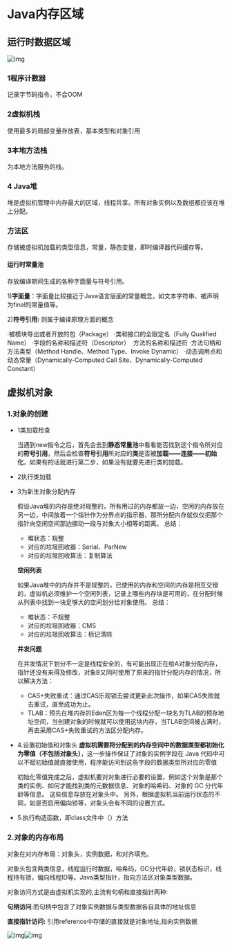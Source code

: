# Java内存区域

## 运行时数据区域

![img](https://pic2.zhimg.com/80/v2-a1cf6bf507d167385752aa635d9134e5_720w.webp)



###  1程序计数器

记录字节码指令，不会OOM

### 2虚拟机栈

使用最多的局部变量存放表，基本类型和对象引用

### 3本地方法栈

为本地方法服务的栈。

### 4 Java堆

堆是虚拟机管理中内存最大的区域，线程共享。所有对象实例以及数组都应该在堆上分配。 

### 方法区

存储被虚拟机加载的类型信息，常量，静态变量，即时编译器代码缓存等。

#### 运行时常量池

存放编译期间生成的各种字面量与符号引用。

1)**字面量**：字面量比较接近于Java语言层面的常量概念，如文本字符串、被声明为final的常量值等。

2)**符号引用:** 则属于编译原理方面的概念

·被模块导出或者开放的包（Package）
·类和接口的全限定名（Fully Qualified Name）
·字段的名称和描述符（Descriptor）
·方法的名称和描述符
·方法句柄和方法类型（Method Handle、Method Type、Invoke Dynamic）
·动态调用点和动态常量（Dynamically-Computed Call Site、Dynamically-Computed Constant）

## 虚拟机对象

### 1.对象的创建

* 1类加载检查

  当遇到new指令之后，首先会去到**静态常量池**中看看能否找到这个指令所对应的**符号引用**，然后会检查**符号引用**所对应的**类**是否被**加载——连接——初始化**，如果有的话就进行第二步，如果没有就要先进行类的加载。

*  2执行类加载

* 3为新生对象分配内存

  假设Java堆的内存是绝对规整的，所有用过的内存都放一边，空闲的内存放在另一边，中间放着一个指针作为分界点的指示器，那所分配内存就仅仅把那个指针向空闲空间那边挪动一段与对象大小相等的距离。
   总结：

  - 堆状态：规整
  - 对应的垃圾回收器：Serial、ParNew
  - 对应的垃圾回收算法：复制算法

  **空闲列表**

  如果Java堆中的内存并不是规整的，已使用的内存和空间的内存是相互交错的，虚拟机必须维护一个空闲列表，记录上哪些内存块是可用的，在分配时候从列表中找到一块足够大的空间划分给对象使用。
   总结：

  - 堆状态：不规整
  - 对应的垃圾回收器：CMS
  - 对应的垃圾回收算法：标记清除

  **并发问题**

  在并发情况下划分不一定是线程安全的，有可能出现正在给A对象分配内存，指针还没有来得及修改，对象B又同时使用了原来的指针分配内存的情况，所以解决方法：

  - CAS+失败重试：通过CAS乐观锁去尝试更新此次操作，如果CAS失败就去重试，直至成功为止。
  - TLAB：预先在堆内存的Eden区为每一个线程分配一块名为TLAB的预存地址空间，当创建对象的时候就可以使用这块内存，当TLAB空间被占满时，再去采用CAS+失败重试的方法区分配内存。

* 4.设置初始值和对象头
  **虚拟机需要将分配到的内存空间中的数据类型都初始化为零值（不包括对象头）**，这一步操作保证了对象的实例字段在 Java 代码中可以不赋初始值就直接使用，程序能访问到这些字段的数据类型所对应的零值

  初始化零值完成之后，虚拟机要对对象进行必要的设置，例如这个对象是那个类的实例、如何才能找到类的元数据信息、对象的哈希码、对象的 GC 分代年龄等信息。 这些信息存放在对象头中。 另外，根据虚拟机当前运行状态的不同，如是否启用偏向锁等，对象头会有不同的设置方式。

* 5.执行构造函数，即class文件中<init>（）方法

### 2.对象的内存布局

对象在对内存布局：对象头，实例数据，和对齐填充。

对象头包含两类信息，线程运行时数据，哈希码，GC分代年龄，锁状态标识，线程持有锁，偏向线程ID等。Java类型指针，指向方法区对象类型数据。

对象访问方式是由虚拟机实现的,主流有句柄和直接指针两种:

**句柄访问**:而句柄中包含了对象实例数据与类型数据各自具体的地址信息

**直接指针访问:** 引用reference中存储的直接就是对象地址,指向实例数据

![img](https://img-blog.csdn.net/20180829135125817?watermark/2/text/aHR0cHM6Ly9ibG9nLmNzZG4ubmV0L3FxXzM4MDA1OTQz/font/5a6L5L2T/fontsize/400/fill/I0JBQkFCMA==/dissolve/70)![img](https://img-blog.csdn.net/20150710172441054?watermark/2/text/aHR0cDovL2Jsb2cuY3Nkbi5uZXQv/font/5a6L5L2T/fontsize/400/fill/I0JBQkFCMA==/dissolve/70/gravity/Center)

​                                          

​                                                                                                                                                                                                                                                                                                                                                                                                                                                                                                                                                                                                                                                                                                                                                                                                                                                                                          

